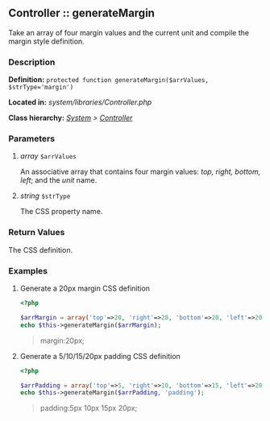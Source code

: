 
Controller :: generateMargin
-------------------------------------------

Take an array of four margin values and the current unit and compile the margin style definition.


### Description ###

**Definition:** `protected function generateMargin($arrValues, $strType='margin')`

**Located in:** *system/libraries/Controller.php*

**Class hierarchy:** *[System](../System.php) > [Controller](../Controller.php)*


### Parameters ###

1. *array* `$arrValues`

	An associative array that contains four margin values: *top, right, bottom, left*; and the *unit* name.

2. *string* `$strType`

	The CSS property name.


### Return Values ###

The CSS definition.


### Examples ###

1. Generate a 20px margin CSS definition

	```php
	<?php

	$arrMargin = array('top'=>20, 'right'=>20, 'bottom'=>20, 'left'=>20, 'unit'=>'px');
	echo $this->generateMargin($arrMargin);
	```
	> margin:20px;

1. Generate a 5/10/15/20px padding CSS definition

	```php
	<?php

	$arrPadding = array('top'=>5, 'right'=>10, 'bottom'=>15, 'left'=>20, 'unit'=>'px');
	echo $this->generateMargin($arrPadding, 'padding');
	```
	> padding:5px 10px 15px 20px;

